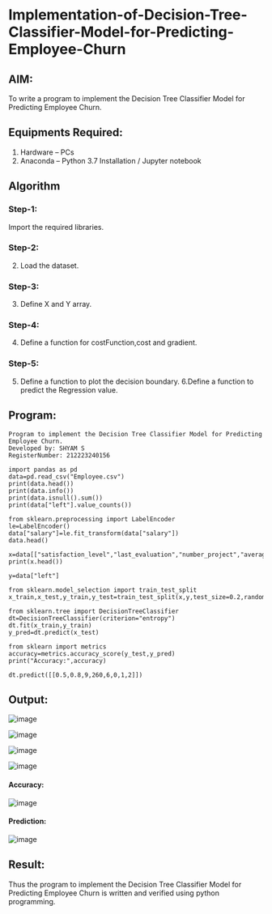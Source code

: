 # Implementation-of-Decision-Tree-Classifier-Model-for-Predicting-Employee-Churn

## AIM:
To write a program to implement the Decision Tree Classifier Model for Predicting Employee Churn.

## Equipments Required:
1. Hardware – PCs
2. Anaconda – Python 3.7 Installation / Jupyter notebook

## Algorithm
### Step-1: 
Import the required libraries.
### Step-2:
2. Load the dataset.
### Step-3:
3. Define X and Y array.
### Step-4:
4. Define a function for costFunction,cost and gradient.
### Step-5:
5. Define a function to plot the decision boundary. 6.Define a function to predict the 
   Regression value. 

## Program:
```
Program to implement the Decision Tree Classifier Model for Predicting Employee Churn.
Developed by: SHYAM S
RegisterNumber: 212223240156

import pandas as pd
data=pd.read_csv("Employee.csv")
print(data.head())
print(data.info())
print(data.isnull().sum())
print(data["left"].value_counts())

from sklearn.preprocessing import LabelEncoder
le=LabelEncoder()
data["salary"]=le.fit_transform(data["salary"])
data.head()

x=data[["satisfaction_level","last_evaluation","number_project","average_montly_hours","time_spend_company","Work_accident","promotion_last_5years","salary"]]
print(x.head())

y=data["left"]

from sklearn.model_selection import train_test_split
x_train,x_test,y_train,y_test=train_test_split(x,y,test_size=0.2,random_state=100)

from sklearn.tree import DecisionTreeClassifier
dt=DecisionTreeClassifier(criterion="entropy")
dt.fit(x_train,y_train)
y_pred=dt.predict(x_test)

from sklearn import metrics
accuracy=metrics.accuracy_score(y_test,y_pred)
print("Accuracy:",accuracy)

dt.predict([[0.5,0.8,9,260,6,0,1,2]])

```

## Output:
![image](https://github.com/SridharShyam/Implementation-of-Decision-Tree-Classifier-Model-for-Predicting-Employee-Churn/assets/144871368/f0e59a24-d642-4731-960f-399888d45c97)

![image](https://github.com/SridharShyam/Implementation-of-Decision-Tree-Classifier-Model-for-Predicting-Employee-Churn/assets/144871368/ef575661-e899-4530-8322-47295ef6097b)

![image](https://github.com/SridharShyam/Implementation-of-Decision-Tree-Classifier-Model-for-Predicting-Employee-Churn/assets/144871368/0788ddd9-f5c3-4318-a56e-77d57a2d48b2)

![image](https://github.com/SridharShyam/Implementation-of-Decision-Tree-Classifier-Model-for-Predicting-Employee-Churn/assets/144871368/47aae5eb-678c-4e0b-b0f3-40d6a182f3f4)
#### Accuracy:
![image](https://github.com/SridharShyam/Implementation-of-Decision-Tree-Classifier-Model-for-Predicting-Employee-Churn/assets/144871368/04ea367c-4b42-443c-ab1e-e02fab150733)
#### Prediction:
![image](https://github.com/SridharShyam/Implementation-of-Decision-Tree-Classifier-Model-for-Predicting-Employee-Churn/assets/144871368/edfb04a5-b4e9-47a9-87c4-37d423c39129)

## Result:
Thus the program to implement the  Decision Tree Classifier Model for Predicting Employee Churn is written and verified using python programming.
